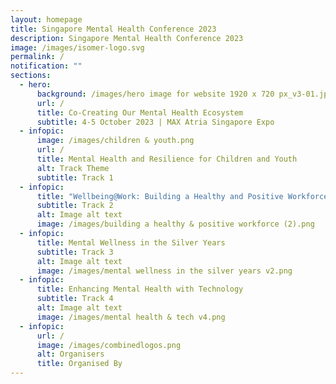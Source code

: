 ```yaml
---
layout: homepage
title: Singapore Mental Health Conference 2023
description: Singapore Mental Health Conference 2023
image: /images/isomer-logo.svg
permalink: /
notification: ""
sections:
  - hero:
      background: /images/hero image for website 1920 x 720 px_v3-01.jpg
      url: /
      title: Co-Creating Our Mental Health Ecosystem
      subtitle: 4-5 October 2023 | MAX Atria Singapore Expo
  - infopic:
      image: /images/children & youth.png
      url: /
      title: Mental Health and Resilience for Children and Youth
      alt: Track Theme
      subtitle: Track 1
  - infopic:
      title: "Wellbeing@Work: Building a Healthy and Positive Workforce"
      subtitle: Track 2
      alt: Image alt text
      image: /images/building a healthy & positive workforce (2).png
  - infopic:
      title: Mental Wellness in the Silver Years
      subtitle: Track 3
      alt: Image alt text
      image: /images/mental wellness in the silver years v2.png
  - infopic:
      title: Enhancing Mental Health with Technology
      subtitle: Track 4
      alt: Image alt text
      image: /images/mental health & tech v4.png
  - infopic:
      url: /
      image: /images/combinedlogos.png
      alt: Organisers
      title: Organised By
---
```

